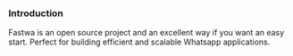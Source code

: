 ### Introduction
Fastwa is an open source project and an excellent way if you want an easy start. Perfect for building efficient and scalable Whatsapp applications.